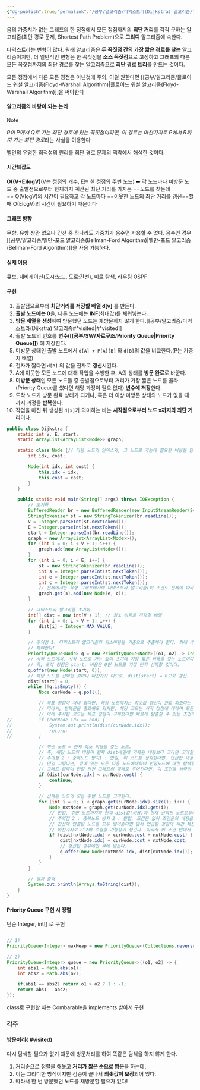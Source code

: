 ```yaml
---
{"dg-publish":true,"permalink":"/공부/알고리즘/다익스트라(Dijkstra) 알고리즘/","dgPassFrontmatter":true}
---
```


음의 가중치가 없는 그래프의 한 정점에서 모든 정점까지의 **최단 거리**를 각각 구하는 알고리즘(최단 경로 문제, Shortest Path Problem)으로 **그리디** 알고리즘에 속한다.

다익스트라는 변형이 많다. 원래 알고리즘은 **두 꼭짓점 간의 가장 짧은 경로를 찾는** 알고리즘이지만, 더 일반적인 변형은 한 꼭짓점을 **소스 꼭짓점**으로 고정하고 그래프의 다른 모든 꼭짓점까지의 최단 경로를 찾는 알고리즘으로 **최단 경로 트리**를 만드는 것이다.

모든 정점에서 다른 모든 정점은 아닌것에 주의, 이걸 원한다면 [[공부/알고리즘/플로이드 워셜 알고리즘(Floyd-Warshall Algorithm)\|플로이드 워셜 알고리즘(Floyd-Warshall Algorithm)]]을 써야한다

#### 알고리즘의 바탕이 되는 논리

> [!note] 
> *R이 P에서 Q로 가는 최단 경로에 있는 꼭짓점이라면, 이 경로는 마찬가지로 P에서 R까지 가는 최단 경로*라는 사실을 이용한다

벨먼의 유명한 최적성의 원리를 최단 경로 문제의 맥락에서 해석한 것이다.

#### 시간복잡도
**O((V+E)logV)**(V는 정점의 개수, E는 한 정점의 주변 노드)
➡ 각 노드마다 미방문 노드 중 출발점으로부터 현재까지 계산된 최단 거리를 가지는 ==노드를 찾는데== O(VlogV)의 시간이 필요하고 각 노드마다 ==이웃한 노드의 최단 거리를 갱신==할 때 O(ElogV)의 시간이 필요하기 때문이다

#### 그래프 방향
무향, 유향 상관 없으나 간선 중 하나라도 가중치가 음수면 사용할 수 없다.
음수인 경우 [[공부/알고리즘/벨만-포드 알고리즘(Bellman-Ford Algorithm)\|벨만-포드 알고리즘(Bellman-Ford Algorithm)]]을 사용 가능하다.

#### 실제 이용
큐브, 내비게이션(도시:노드, 도로:간선), 미로 탐색, 라우팅 OSPF

#### 구현
1. 출발점으로부터 **최단거리를 저장할 배열 d[v]** 를 만든다.
2. **출발 노드에는 0**을, 다른 노드에는 **INF**(최대값)를 채워넣는다.
3. **방문 배열을 생성**하여 방문했던 노드는 재방문하지 않게 한다.[[공부/알고리즘/다익스트라(Dijkstra) 알고리즘#^visited\|#^visited]]
4. 출발 노드의 번호를 **변수([[공부/SW/자료구조/Priority Queue\|Priority Queue]])** 에 저장한다.
5. 미방문 상태인 출발 노드에서 `d[A] + P[A][B]` 와 `d[B]`의 값을 비교한다.(P는 가중치 배열)
6. 전자가 짧다면 `d[B]` 의 값을 전자로 **갱신**시킨다.
7. A에 이웃한 모든 노드에 대해 작업을 수행한 후, A의 상태를 **방문 완료**로 바꾼다.
8. **미방문 상태**인 모든 노드들 중 출발점으로부터 거리가 가장 짧은 노드를 골라(Priority Queue를 썼다면 해당 과정이 필요 없다) **변수에 저장**한다.
9. 도착 노드가 방문 완료 상태가 되거나, 혹은 더 이상 미방문 상태의 노드가 없을 때까지 과정을 **반복**한다.
10. 작업을 마친 뒤 생성된 `d[x]`가 의미하는 바는 **시작점으로부터 노드 x까지의 최단 거리**이다.

```java
public class Dijkstra {
	static int V, E, start;
	static ArrayList<ArrayList<Node>> graph;

	static class Node {// 다음 노드의 인덱스와, 그 노드로 가는데 필요한 비용을 담고 있다.
		int idx, cost;

		Node(int idx, int cost) {
			this.idx = idx;
			this.cost = cost;
		}
	}

	public static void main(String[] args) throws IOException {
		// 초기화
		BufferedReader br = new BufferedReader(new InputStreamReader(System.in));
		StringTokenizer st = new StringTokenizer(br.readLine());
		V = Integer.parseInt(st.nextToken());
		E = Integer.parseInt(st.nextToken());
		start = Integer.parseInt(br.readLine());
		graph = new ArrayList<ArrayList<Node>>();
		for (int i = 0; i < V + 1; i++) {
			graph.add(new ArrayList<Node>());
		}
		for (int i = 0; i < E; i++) {
			st = new StringTokenizer(br.readLine());
			int s = Integer.parseInt(st.nextToken());
			int e = Integer.parseInt(st.nextToken());
			int c = Integer.parseInt(st.nextToken());
			// 문제에서는 유향 그래프에서의 다익스트라 알고리즘(이 조건도 문제에 따라 중요하다!).
			graph.get(s).add(new Node(e, c));
		}

		// 다익스트라 알고리즘 초기화
		int[] dist = new int[V + 1]; // 최소 비용을 저장할 배열
		for (int i = 0; i < V + 1; i++) {
			dist[i] = Integer.MAX_VALUE;
		}

		// 주의점 1. 다익스트라 알고리즘의 최소비용을 기준으로 추출해야 한다. 최대 비용을 기준으로 하는 경우 최악의 경우 지수시간 만큼의 연산을
		// 해야한다!
		PriorityQueue<Node> q = new PriorityQueue<Node>((o1, o2) -> Integer.compare(o1.cost, o2.cost));
		// 시작 노드에서, 시작 노드로 가는 값이 초기에 가장 짧은 비용을 갖는 노드이다.
		// 즉, 도착 정점은 start, 비용은 0인 노드를 가장 먼저 선택할 것이다.
		q.offer(new Node(start, 0));
		// 해당 노드를 선택한 것이나 마찬가지 이므로, dist[start] = 0으로 갱신.
		dist[start] = 0;
		while (!q.isEmpty()) {
			Node curNode = q.poll();

			// 목표 정점이 꺼내 졌다면, 해당 노드까지는 최솟값 갱신이 완료 되었다는 것이 확정이다(다익스트라 알고리즘).
			// 따라서, 반복문을 종료해도 되지만, 해당 코드는 시작 정점에 대하여 모든 정점으로의 최단 경로를 구하는 것을 가정한다.
			// 아래 주석된 코드는 목표 정점이 구해졌다면 빠르게 탈출할 수 있는 조건이다.
//			if (curNode.idx == end) {
//				System.out.println(dist[curNode.idx]);
//				return;
//			}

			// 꺼낸 노드 = 현재 최소 비용을 갖는 노드.
			// 즉, 해당 노드의 비용이 현재 dist배열에 기록된 내용보다 크다면 고려할 필요가 없으므로 스킵한다.
			// 주의점 2 : 중복노드 방지1 : 만일, 이 코드를 생략한다면, 언급한 내용대로 이미 방문한 정점을 '중복하여 방문'하게 된다.
			// 만일 그렇다면, 큐에 있는 모든 다음 노드에대하여 인접노드에 대한 탐색을 다시 진행하게 된다.
			// 그래프 입력이 만일 완전 그래프의 형태로 주어진다면, 이 조건을 생략한 것 만으로 시간 복잡도가 E^2에 수렴할 가능성이 생긴다.
			if (dist[curNode.idx] < curNode.cost) {
				continue;
			}

			// 선택된 노드의 모든 주변 노드를 고려한다.
			for (int i = 0; i < graph.get(curNode.idx).size(); i++) {
				Node nxtNode = graph.get(curNode.idx).get(i);
				// 만일, 주변 노드까지의 현재 dist값(비용)과 현재 선택된 노드로부터 주변 노드로 가는 비용을 비교하고, 더 작은 값을 선택한다.
				// 주의점 3 : 중복노드 방지 2 : 만일, 조건문 없이 조건문의 내용을 수행한다면 역시 중복 노드가 발생한다.
				// 간선에 연결된 노드를 모두 넣어준다면 앞서 언급한 정점의 시간 복잡도 VlogV를 보장할 수 없다.
				// 마찬가지로 E^2에 수렴할 가능성이 생긴다. 따라서 이 조건 안에서 로직을 진행해야만 한다.
				if (dist[nxtNode.idx] > curNode.cost + nxtNode.cost) {
					dist[nxtNode.idx] = curNode.cost + nxtNode.cost;
					// 갱신된 경우에만 큐에 넣는다.
					q.offer(new Node(nxtNode.idx, dist[nxtNode.idx]));
				}
			}
		}

		// 결과 출력
		System.out.println(Arrays.toString(dist));
	}
}
```
#### Priority Queue 구현 시 정렬
단순 Integer, int[] 로 구현
````java

// 1)
PriorityQueue<Integer> maxHeap = new PriorityQueue<(Collections.reverseOrder());

// 2)
PriorityQueue<Integer> queue = new PriorityQueue<>((o1, o2) -> {
	int abs1 = Math.abs(o1);
	int abs2 = Math.abs(o2);

	if(abs1 == abs2) return o1 > o2 ? 1 : -1;
	return abs1 - abs2;
});

````

class로 구현할 때는 Combarable을 implements 받아서 구현











### 각주

#### 방문처리{ #visited}


다시 탐색할 필요가 없기 떄문에 방문처리를 하여 똑같은 탐색을 하지 않게 한다.
1)  거리순으로 정렬을 해놓고 **거리가 짧은 순으로 방문**을 하는데,
2)  이는 그리디한 방식이지만 검증이 끝나서 **최솟값이 보장**되어 있다.
3)  따라서 한 번 방문했던 노드를 재방문할 필요가 없다!